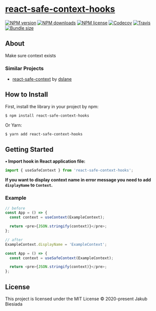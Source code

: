 # [react-safe-context-hooks](https://github.com/cool-hooks/react-safe-context-hooks)

[![NPM version](https://img.shields.io/npm/v/react-safe-context-hooks?style=flat-square)](https://www.npmjs.com/package/react-safe-context-hooks)
[![NPM downloads](https://img.shields.io/npm/dm/react-safe-context-hooks?style=flat-square)](https://www.npmjs.com/package/react-safe-context-hooks)
[![NPM license](https://img.shields.io/npm/l/react-safe-context-hooks?style=flat-square)](https://www.npmjs.com/package/react-safe-context-hooks)
[![Codecov](https://img.shields.io/codecov/c/github/cool-hooks/react-safe-context-hooks?style=flat-square)](https://codecov.io/gh/cool-hooks/react-safe-context-hooks)
[![Travis](https://img.shields.io/travis/cool-hooks/react-safe-context-hooks/master?style=flat-square)](https://travis-ci.org/cool-hooks/react-safe-context-hooks)
[![Bundle size](https://img.shields.io/bundlephobia/min/react-safe-context-hooks?style=flat-square)](https://bundlephobia.com/result?p=react-safe-context-hooks)

## About

Make sure context exists

### Similar Projects

- [react-safe-context](https://github.com/dslane/react-safe-context) by [dslane](https://github.com/dslane)

## How to Install

First, install the library in your project by npm:

```sh
$ npm install react-safe-context-hooks
```

Or Yarn:

```sh
$ yarn add react-safe-context-hooks
```

## Getting Started

**• Import hook in React application file:**

```js
import { useSafeContext } from 'react-safe-context-hooks';
```

**If you want to display context name in error message you need to add `displayName` to `Context`.**

### Example

```js
// before
const App = () => {
  const context = useContext(ExampleContext);

  return <pre>{JSON.stringify(context)}</pre>;
};

// after
ExampleContext.displayName = 'ExampleContext';

const App = () => {
  const context = useSafeContext(ExampleContext);

  return <pre>{JSON.stringify(context)}</pre>;
};
```

## License

This project is licensed under the MIT License © 2020-present Jakub Biesiada
